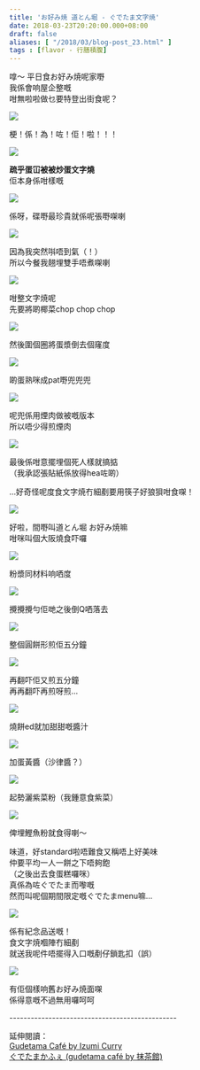 ```yaml
---
title: 'お好み焼 道とん堀 - ぐでたま文字焼'
date: 2018-03-23T20:20:00.000+08:00
draft: false
aliases: [ "/2018/03/blog-post_23.html" ]
tags : [flavor - 行膳積腹]
---
```


嗱～ 平日食お好み焼呢家嘢  
我係會响屋企整嘅  
咁無啦啦做乜要特登出街食呢？  

[![](https://c1.staticflickr.com/1/800/27097353858_49e502c33b_z.jpg)](https://c1.staticflickr.com/1/800/27097353858_49e502c33b_z.jpg)

梗！係！為！咗！佢！啦！！！  

[![](https://c1.staticflickr.com/1/801/39158883660_bc7fc07cb3_z.jpg)](https://c1.staticflickr.com/1/801/39158883660_bc7fc07cb3_z.jpg)

**疏乎蛋冚被被炒蛋文字燒**  
佢本身係咁樣嘅  

[![](https://c1.staticflickr.com/1/784/40259019814_504cbc07fd_z.jpg)](https://c1.staticflickr.com/1/784/40259019814_504cbc07fd_z.jpg)

係呀，碟嘢最珍貴就係呢張嘢㗎喇  

[![](https://c1.staticflickr.com/1/806/39158868330_63e23af1eb_z.jpg)](https://c1.staticflickr.com/1/806/39158868330_63e23af1eb_z.jpg)

因為我突然唞唔到氣（！）  
所以今餐我翹埋雙手唔煮㗎喇  

[![](https://c1.staticflickr.com/1/800/40074489975_bb72c925bb_z.jpg)](https://c1.staticflickr.com/1/800/40074489975_bb72c925bb_z.jpg)

咁整文字焼呢  
先要將啲椰菜chop chop chop  

[![](https://c1.staticflickr.com/1/822/40258993174_49fd03743a_z.jpg)](https://c1.staticflickr.com/1/822/40258993174_49fd03743a_z.jpg)

然後圍個圈將蛋漿倒去個窿度  

[![](https://c1.staticflickr.com/5/4773/27096906838_cd4e2eae84_z.jpg)](https://c1.staticflickr.com/5/4773/27096906838_cd4e2eae84_z.jpg)

啲蛋熟咪成pat嘢兜兜兜  

[![](https://c1.staticflickr.com/5/4784/40074531015_04cd17761f_z.jpg)](https://c1.staticflickr.com/5/4784/40074531015_04cd17761f_z.jpg)

呢兜係用煙肉做被嘅版本  
所以唔少得煎煙肉  

[![](https://c1.staticflickr.com/1/797/27096942518_2832d00e40_z.jpg)](https://c1.staticflickr.com/1/797/27096942518_2832d00e40_z.jpg)

最後係咁意擺埋個死人樣就搞掂  
（我承認張貼紙係放得hea咗啲）  
  
  
...好奇怪呢度食文字焼冇細剷要用筷子好狼狽咁食㗎！  

[![](https://c1.staticflickr.com/5/4785/26096249097_475efbe2d8_z.jpg)](https://c1.staticflickr.com/5/4785/26096249097_475efbe2d8_z.jpg)

好啦，間嘢叫道とん堀 お好み焼嘛  
咁咪叫個大阪燒食吓囉  

[![](https://c1.staticflickr.com/1/786/40074673915_1729096a08_z.jpg)](https://c1.staticflickr.com/1/786/40074673915_1729096a08_z.jpg)

粉漿同材料响哂度  

[![](https://c1.staticflickr.com/5/4777/40074670045_b3199f810c_z.jpg)](https://c1.staticflickr.com/5/4777/40074670045_b3199f810c_z.jpg)

攪攪攪勻佢哋之後倒Q哂落去  

[![](https://c1.staticflickr.com/5/4773/40074665005_8640ebe4d6_z.jpg)](https://c1.staticflickr.com/5/4773/40074665005_8640ebe4d6_z.jpg)

整個圓餅形煎佢五分鐘  

[![](https://c1.staticflickr.com/1/798/40074660715_221160446f_z.jpg)](https://c1.staticflickr.com/1/798/40074660715_221160446f_z.jpg)

再翻吓佢又煎五分鐘  
再再翻吓再煎呀煎…  

[![](https://c1.staticflickr.com/5/4774/27097021648_fec59a2b91_z.jpg)](https://c1.staticflickr.com/5/4774/27097021648_fec59a2b91_z.jpg)

燒餅ed就加甜甜嘅醬汁  

[![](https://c1.staticflickr.com/1/820/40926300782_66d0c0f92d_z.jpg)](https://c1.staticflickr.com/1/820/40926300782_66d0c0f92d_z.jpg)

加蛋黃醬（沙律醬？）  

[![](https://c1.staticflickr.com/5/4773/40968229971_561e447b59_z.jpg)](https://c1.staticflickr.com/5/4773/40968229971_561e447b59_z.jpg)

起勢灑紫菜粉（我鍾意食紫菜）  

[![](https://c1.staticflickr.com/1/797/40968219691_de23d6a543_z.jpg)](https://c1.staticflickr.com/1/797/40968219691_de23d6a543_z.jpg)

俾埋鰹魚粉就食得喇～  
  
味道，好standard啦唔難食又稱唔上好美味  
仲要平均一人一餅之下唔夠飽  
（之後出去食蛋糕囉咪）  
真係為咗ぐでたま而嚟嘅  
然而叫呢個期間限定嘅ぐでたまmenu嘛...  

[![](https://c1.staticflickr.com/1/807/40926527582_5bc8c84dbd_z.jpg)](https://c1.staticflickr.com/1/807/40926527582_5bc8c84dbd_z.jpg)

係有紀念品送嘅！  
食文字焼嗰陣冇細剷  
就送我呢件唔擺得入口嘅剷仔鎖匙扣（誤）  

[![](https://c1.staticflickr.com/5/4795/27097348428_b1c2b626a5_z.jpg)](https://c1.staticflickr.com/5/4795/27097348428_b1c2b626a5_z.jpg)

有佢個樣响舊お好み焼面㗎  
係得意嘅不過無用囉呵呵  
  
  
  
\-----------------------------------------------  
  
延伸閱讀：  
[Gudetama Café by Izumi Curry](http://www.hidie.net/2015/11/gudetama-cafe-by-izumi-curry.html)  
[ぐでたまかふぇ (gudetama café by 抹茶館)](http://www.hidie.net/2017/09/day3.html)